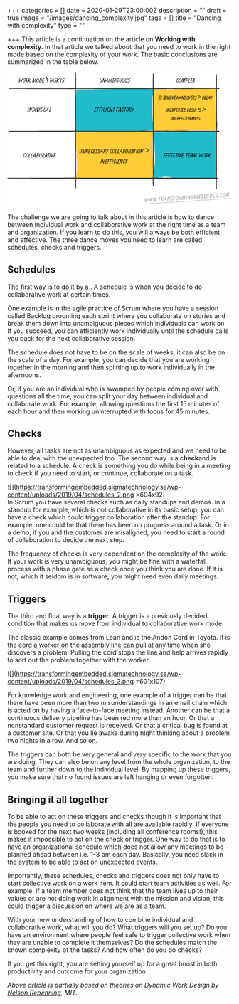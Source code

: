 +++
categories = []
date = 2020-01-29T23:00:00Z
description = ""
draft = true
image = "/images/dancing_complexity.jpg"
tags = []
title = "Dancing with complexity"
type = ""

+++
This article is a continuation on the article on **Working with complexity**. In that article we talked about that you need to work in the right mode based on the complexity of your work. The basic conclusions are summarized in the table below.

![](static/images/grid.png)

The challenge we are going to talk about in this article is how to dance between individual work and collaborative work at the right time as a team and organization. If you learn to do this, you will always be both efficient and effective. The three dance moves you need to learn are called schedules, checks and triggers.

## Schedules

The first way is to do it by a . A schedule is when you decide to do collaborative work at certain times.

One example is in the agile practice of Scrum where you have a session called Backlog grooming each sprint where you collaborate on stories and break them down into unambiguous pieces which individuals can work on. If you succeed, you can efficiently work individually until the schedule calls you back for the next collaborative session.

The schedule does not have to be on the scale of weeks, it can also be on the scale of a day. For example, you can decide that you are working together in the morning and then splitting up to work individually in the afternoons.

Or, if you are an individual who is swamped by people coming over with questions all the time, you can split your day between individual and collaborate work. For example, allowing questions the first 15 minutes of each hour and then working uninterrupted with focus for 45 minutes.

## Checks

However, all tasks are not as unambiguous as expected and we need to be able to deal with the unexpected too. The second way is a **check**and is related to a schedule. A check is something you do while being in a meeting to check if you need to start, or continue, collaborate on a task.

![](https://transformingembedded.sigmatechnology.se/wp-content/uploads/2019/04/schedules_2.png =604x92)  
In Scrum you have several checks such as daily standups and demos. In a standup for example, which is not collaborative in its basic setup, you can have a check which could trigger collaboration after the standup. For example, one could be that there has been no progress around a task. Or in a demo, if you and the customer are misaligned, you need to start a round of collaboration to decide the next step.

The frequency of checks is very dependent on the complexity of the work. If your work is very unambiguous, you might be fine with a waterfall process with a phase gate as a check once you think you are done. If it is not, which it seldom is in software, you might need even daily meetings.

## Triggers

The third and final way is a **trigger**. A trigger is a previously decided condition that makes us move from individual to collaborative work mode.

The classic example comes from Lean and is the Andon Cord in Toyota. It is the cord a worker on the assembly line can pull at any time when she discovers a problem. Pulling the cord stops the line and help arrives rapidly to sort out the problem together with the worker.

![](https://transformingembedded.sigmatechnology.se/wp-content/uploads/2019/04/schedules_3.png =601x107)

For knowledge work and engineering, one example of a trigger can be that there have been more than two misunderstandings in an email chain which is acted on by having a face-to-face meeting instead. Another can be that a continuous delivery pipeline has been red more than an hour. Or that a nonstandard customer request is received. Or that a critical bug is found at a customer site. Or that you lie awake during night thinking about a problem two nights in a row. And so on.

The triggers can both be very general and very specific to the work that you are doing. They can also be on any level from the whole organization, to the team and further down to the individual level. By mapping up these triggers, you make sure that no found issues are left hanging or even forgotten.

## Bringing it all together

To be able to act on these triggers and checks though it is important that the people you need to collaborate with all are available rapidly. If everyone is booked for the next two weeks (including all conference rooms!), this makes it impossible to act on the check or trigger. One way to do that is to have an organizational schedule which does not allow any meetings to be planned ahead between i.e. 1-3 pm each day. Basically, you need slack in the system to be able to act on unexpected events.

Importantly, these schedules, checks and triggers does not only have to start collective work on a work item. It could start team activities as well. For example, if a team member does not think that the team lives up to their values or are not doing work in alignment with the mission and vision, this could trigger a discussion on where we are as a team.

With your new understanding of how to combine individual and collaborative work, what will you do? What triggers will you set up? Do you have an environment where people feel safe to trigger collective work when they are unable to complete it themselves? Do the schedules match the known complexity of the tasks? And how often do you do checks?

If you get this right, you are setting yourself up for a great boost in both productivity and outcome for your organization.

_Above article is partially based on theories on Dynamic Work Design by_ [_Nelson Repenning_](https://mitsloan.mit.edu/faculty/directory/nelson-p-repenning)_, MIT._